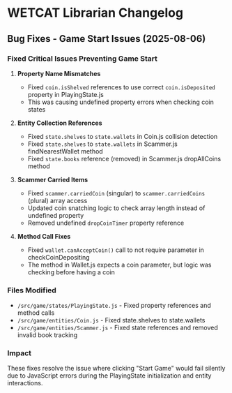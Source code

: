 # WETCAT Librarian Changelog

## Bug Fixes - Game Start Issues (2025-08-06)

### Fixed Critical Issues Preventing Game Start

1. **Property Name Mismatches**
   - Fixed `coin.isShelved` references to use correct `coin.isDeposited` property in PlayingState.js
   - This was causing undefined property errors when checking coin states

2. **Entity Collection References**
   - Fixed `state.shelves` to `state.wallets` in Coin.js collision detection
   - Fixed `state.shelves` to `state.wallets` in Scammer.js findNearestWallet method
   - Fixed `state.books` reference (removed) in Scammer.js dropAllCoins method

3. **Scammer Carried Items**
   - Fixed `scammer.carriedCoin` (singular) to `scammer.carriedCoins` (plural) array access
   - Updated coin snatching logic to check array length instead of undefined property
   - Removed undefined `dropCoinTimer` property reference

4. **Method Call Fixes**
   - Fixed `wallet.canAcceptCoin()` call to not require parameter in checkCoinDepositing
   - The method in Wallet.js expects a coin parameter, but logic was checking before having a coin

### Files Modified
- `/src/game/states/PlayingState.js` - Fixed property references and method calls
- `/src/game/entities/Coin.js` - Fixed state.shelves to state.wallets
- `/src/game/entities/Scammer.js` - Fixed state references and removed invalid book tracking

### Impact
These fixes resolve the issue where clicking "Start Game" would fail silently due to JavaScript errors during the PlayingState initialization and entity interactions.